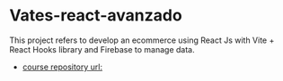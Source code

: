 # Vates-react-avanzado

This project refers to develop an ecommerce using React Js with Vite + React Hooks library and Firebase to manage data. 

- [course repository url:](https://github.com/GastonAvogadro/Vates-react-avanzado)

